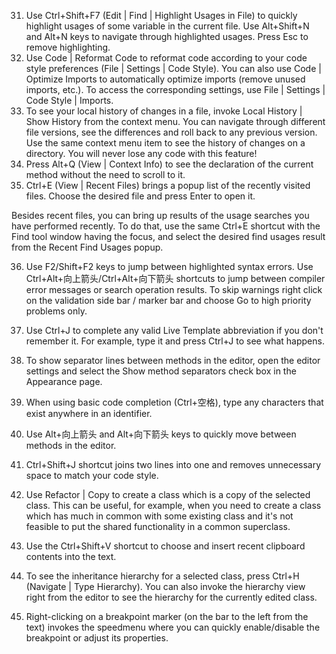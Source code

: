 31.	Use Ctrl+Shift+F7 (Edit | Find | Highlight Usages in File) to quickly highlight usages of some variable in the current file. 
Use Alt+Shift+N and Alt+N keys to navigate through highlighted usages. 
Press Esc to remove highlighting. 
32.	Use Code | Reformat Code to reformat code according to your code style preferences (File | Settings | Code Style). 
You can also use Code | Optimize Imports to automatically optimize imports (remove unused imports, etc.). To access the corresponding settings, use File | Settings | Code Style | Imports. 
33.	To see your local history of changes in a file, invoke Local History | Show History from the context menu. You can navigate through different file versions, see the differences and roll back to any previous version. 
Use the same context menu item to see the history of changes on a directory. You will never lose any code with this feature! 
34.	Press Alt+Q (View | Context Info) to see the declaration of the current method without the need to scroll to it. 
35.	Ctrl+E (View | Recent Files) brings a popup list of the recently visited files. Choose the desired file and press Enter to open it. 
 
Besides recent files, you can bring up results of the usage searches you have performed recently. To do that, use the same Ctrl+E shortcut with the Find tool window having the focus, and select the desired find usages result from the Recent Find Usages popup. 
 
36.	Use F2/Shift+F2 keys to jump between highlighted syntax errors. 
Use Ctrl+Alt+向上箭头/Ctrl+Alt+向下箭头 shortcuts to jump between compiler error messages or search operation results. 
To skip warnings right click on the validation side bar / marker bar and choose Go to high priority problems only. 
37.	Use Ctrl+J to complete any valid Live Template abbreviation if you don't remember it. For example, type it and press Ctrl+J to see what happens. 
 
38.	To show separator lines between methods in the editor, open the editor settings and select the Show method separators check box in the Appearance page. 
 
39.	When using basic code completion (Ctrl+空格), type any characters that exist anywhere in an identifier. 
 
40.	Use Alt+向上箭头 and Alt+向下箭头 keys to quickly move between methods in the editor. 
41.	Ctrl+Shift+J shortcut joins two lines into one and removes unnecessary space to match your code style. 
42.	Use Refactor | Copy to create a class which is a copy of the selected class. This can be useful, for example, when you need to create a class which has much in common with some existing class and it's not feasible to put the shared functionality in a common superclass. 
43.	Use the Ctrl+Shift+V shortcut to choose and insert recent clipboard contents into the text. 
44.	To see the inheritance hierarchy for a selected class, press Ctrl+H (Navigate | Type Hierarchy). You can also invoke the hierarchy view right from the editor to see the hierarchy for the currently edited class. 
 
45.	Right-clicking on a breakpoint marker (on the bar to the left from the text) invokes the speedmenu where you can quickly enable/disable the breakpoint or adjust its properties. 

